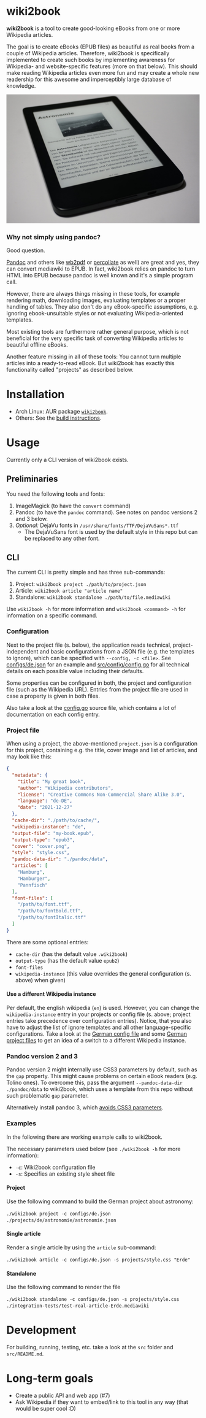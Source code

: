 # wiki2book

**wiki2book** is a tool to create good-looking eBooks from one or more Wikipedia articles.

The goal is to create eBooks (EPUB files) as beautiful as real books from a couple of Wikipedia articles.
Therefore, wiki2book is specifically implemented to create such books by implementing awareness for Wikipedia- and website-specific features (more on that below).
This should make reading Wikipedia articles even more fun and may create a whole new readership for this awesome and imperceptibly large database of knowledge. 

<p align="center">
<img src="photo.JPG" alt="eBook of the German article about astronomy on a Tolino eBook-reader."/>
</p>

### Why not simply using pandoc?

Good question.

[Pandoc](https://pandoc.org/epub.html) and others like [wb2pdf](https://mediawiki2latex.wmflabs.org/) or [percollate](https://github.com/danburzo/percollate) as well) are great and yes, they can convert mediawiki to EPUB.
In fact, wiki2book relies on pandoc to turn HTML into EPUB because pandoc is well known and it's a simple program call.

However, there are always things missing in these tools, for example rendering math, downloading images, evaluating templates or a proper handling of tables.
They also don't do any eBook-specific assumptions, e.g. ignoring ebook-unsuitable styles or not evaluating Wikipedia-oriented templates.

Most existing tools are furthermore rather general purpose, which is not beneficial for the very specific task of converting Wikipedia articles to beautiful offline eBooks.

Another feature missing in all of these tools: You cannot turn multiple articles into a ready-to-read eBook.
But wiki2book has exactly this functionality called "projects" as described below.

# Installation

* Arch Linux: AUR package [`wiki2book`](https://aur.archlinux.org/packages/wiki2book).
* Others: See the [build instructions](./src#build-project).

# Usage

Currently only a CLI version of wiki2book exists.

## Preliminaries

You need the following tools and fonts:

1. ImageMagick (to have the `convert` command)
2. Pandoc (to have the `pandoc` command). See notes on pandoc versions 2 and 3 below.
3. *Optional:* DejaVu fonts in `/usr/share/fonts/TTF/DejaVuSans*.ttf`
    * The DejaVuSans font is used by the default style in this repo but can be replaced to any other font.

## CLI

The current CLI is pretty simple and has three sub-commands:

1. Project: `wiki2book project ./path/to/project.json`
2. Article: `wiki2book article "article name"`
3. Standalone: `wiki2book standalone ./path/to/file.mediawiki`

Use `wiki2book -h` for more information and `wiki2book <command> -h` for information on a specific command.

### Configuration

Next to the project file (s. below), the application reads technical, project-independent and basic configurations from a JSON file (e.g. the templates to ignore), which can be specified with `--config, -c <file>`.
See [configs/de.json](configs/de.json) for an example and [src/config/config.go](src/config/config.go) for all technical details on each possible value including their defaults.

Some properties can be configured in both, the project and configuration file (such as the Wikipedia URL).
Entries from the project file are used in case a property is given in both files.

Also take a look at the [config.go](src/config/config.go) source file, which contains a lot of documentation on each config entry.

### Project file

When using a project, the above-mentioned `project.json` is a configuration for this project, containing e.g. the title, cover image and list of articles, and may look like this:

```json
{
  "metadata": {
    "title": "My great book",
    "author": "Wikipedia contributors",
    "license": "Creative Commons Non-Commercial Share Alike 3.0",
    "language": "de-DE",
    "date": "2021-12-27"
  },
  "cache-dir": "./path/to/cache/",
  "wikipedia-instance": "de",
  "output-file": "my-book.epub",
  "output-type": "epub3",
  "cover": "cover.png",
  "style": "style.css",
  "pandoc-data-dir": "./pandoc/data",
  "articles": [
    "Hamburg",
    "Hamburger",
    "Pannfisch"
  ],
  "font-files": [
    "/path/to/font.ttf",
    "/path/to/fontBold.ttf",
    "/path/to/fontItalic.ttf"
  ]
}
```

There are some optional entries:

* `cache-dir` (has the default value `.wiki2book`)
* `output-type` (has the default value `epub2`)
* `font-files`
* `wikipedia-instance` (this value overrides the general configuration (s. above) when given)

#### Use a different Wikipedia instance

Per default, the english wikipedia (`en`) is used.
However, you can change the `wikipedia-instance` entry in your projects or config file (s. above; project entries take precedence over configuration entries).
Notice, that you also have to adjust the list of ignore templates and all other language-specific configurations.
Take a look at the [German config file](configs/de.json) and some [German project files](projects/de/) to get an idea of a switch to a different Wikipedia instance.

### Pandoc version 2 and 3

Pandoc version 2 might internally use CSS3 parameters by default, such as the `gap` property.
This might cause problems on certain eBook readers (e.g. Tolino ones).
To overcome this, pass the argument `--pandoc-data-dir ./pandoc/data` to wiki2book, which uses a template from this repo without such problematic `gap` parameter.

Alternatively install pandoc 3, which [avoids CSS3 parameters](https://github.com/jgm/pandoc/blob/3.0/data/epub.css#L166:L169).

### Examples

In the following there are working example calls to wiki2book.

The necessary parameters used below (see `./wiki2book -h` for more information):

* `-c`: Wiki2book configuration file
* `-s`: Specifies an existing style sheet file

#### Project

Use the following command to build the German project about astronomy:

`./wiki2book project -c configs/de.json ./projects/de/astronomie/astronomie.json`

#### Single article

Render a single article by using the `article` sub-command:

`./wiki2book article -c configs/de.json -s projects/style.css "Erde"`

#### Standalone

Use the following command to render the file

`./wiki2book standalone -c configs/de.json -s projects/style.css ./integration-tests/test-real-article-Erde.mediawiki`

# Development

For building, running, testing, etc. take a look at the `src` folder and `src/README.md`.

# Long-term goals

* Create a public API and web app (#7)
* Ask Wikipedia if they want to embed/link to this tool in any way (that would be super cool :D)